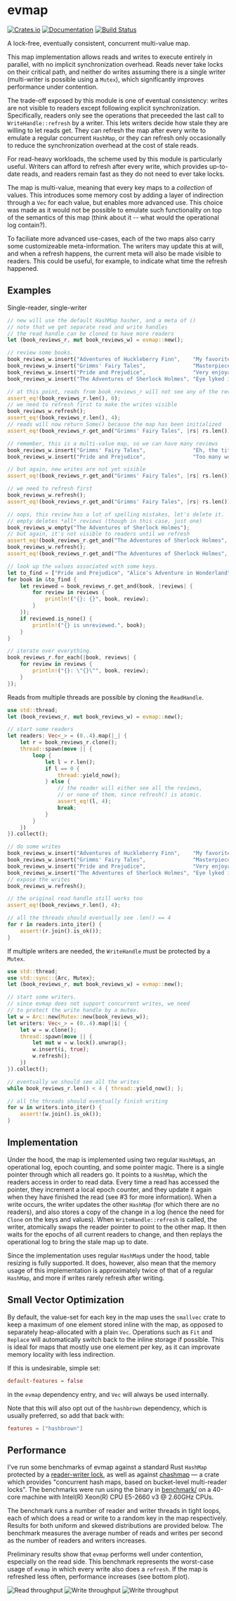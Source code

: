 # evmap

[![Crates.io](https://img.shields.io/crates/v/evmap.svg)](https://crates.io/crates/evmap)
[![Documentation](https://docs.rs/evmap/badge.svg)](https://docs.rs/evmap/)
[![Build Status](https://travis-ci.org/jonhoo/rust-evmap.svg?branch=master)](https://travis-ci.org/jonhoo/rust-evmap)

A lock-free, eventually consistent, concurrent multi-value map.

This map implementation allows reads and writes to execute entirely in parallel, with no
implicit synchronization overhead. Reads never take locks on their critical path, and neither
do writes assuming there is a single writer (multi-writer is possible using a `Mutex`), which
significantly improves performance under contention.

The trade-off exposed by this module is one of eventual consistency: writes are not visible to
readers except following explicit synchronization. Specifically, readers only see the
operations that preceeded the last call to `WriteHandle::refresh` by a writer. This lets
writers decide how stale they are willing to let reads get. They can refresh the map after
every write to emulate a regular concurrent `HashMap`, or they can refresh only occasionally to
reduce the synchronization overhead at the cost of stale reads.

For read-heavy workloads, the scheme used by this module is particularly useful. Writers can
afford to refresh after every write, which provides up-to-date reads, and readers remain fast
as they do not need to ever take locks.

The map is multi-value, meaning that every key maps to a *collection* of values. This
introduces some memory cost by adding a layer of indirection through a `Vec` for each value,
but enables more advanced use. This choice was made as it would not be possible to emulate such
functionality on top of the semantics of this map (think about it -- what would the operational
log contain?).

To faciliate more advanced use-cases, each of the two maps also carry some customizeable
meta-information. The writers may update this at will, and when a refresh happens, the current
meta will also be made visible to readers. This could be useful, for example, to indicate what
time the refresh happened.

## Examples

Single-reader, single-writer

```rust
// new will use the default HashMap hasher, and a meta of ()
// note that we get separate read and write handles
// the read handle can be cloned to have more readers
let (book_reviews_r, mut book_reviews_w) = evmap::new();

// review some books.
book_reviews_w.insert("Adventures of Huckleberry Finn",    "My favorite book.");
book_reviews_w.insert("Grimms' Fairy Tales",               "Masterpiece.");
book_reviews_w.insert("Pride and Prejudice",               "Very enjoyable.");
book_reviews_w.insert("The Adventures of Sherlock Holmes", "Eye lyked it alot.");

// at this point, reads from book_reviews_r will not see any of the reviews!
assert_eq!(book_reviews_r.len(), 0);
// we need to refresh first to make the writes visible
book_reviews_w.refresh();
assert_eq!(book_reviews_r.len(), 4);
// reads will now return Some() because the map has been initialized
assert_eq!(book_reviews_r.get_and("Grimms' Fairy Tales", |rs| rs.len()), Some(1));

// remember, this is a multi-value map, so we can have many reviews
book_reviews_w.insert("Grimms' Fairy Tales",               "Eh, the title seemed weird.");
book_reviews_w.insert("Pride and Prejudice",               "Too many words.");

// but again, new writes are not yet visible
assert_eq!(book_reviews_r.get_and("Grimms' Fairy Tales", |rs| rs.len()), Some(1));

// we need to refresh first
book_reviews_w.refresh();
assert_eq!(book_reviews_r.get_and("Grimms' Fairy Tales", |rs| rs.len()), Some(2));

// oops, this review has a lot of spelling mistakes, let's delete it.
// empty deletes *all* reviews (though in this case, just one)
book_reviews_w.empty("The Adventures of Sherlock Holmes");
// but again, it's not visible to readers until we refresh
assert_eq!(book_reviews_r.get_and("The Adventures of Sherlock Holmes", |rs| rs.len()), Some(1));
book_reviews_w.refresh();
assert_eq!(book_reviews_r.get_and("The Adventures of Sherlock Holmes", |rs| rs.len()), None);

// look up the values associated with some keys.
let to_find = ["Pride and Prejudice", "Alice's Adventure in Wonderland"];
for book in &to_find {
    let reviewed = book_reviews_r.get_and(book, |reviews| {
        for review in reviews {
            println!("{}: {}", book, review);
        }
    });
    if reviewed.is_none() {
        println!("{} is unreviewed.", book);
    }
}

// iterate over everything.
book_reviews_r.for_each(|book, reviews| {
    for review in reviews {
        println!("{}: \"{}\"", book, review);
    }
});
```

Reads from multiple threads are possible by cloning the `ReadHandle`.

```rust
use std::thread;
let (book_reviews_r, mut book_reviews_w) = evmap::new();

// start some readers
let readers: Vec<_> = (0..4).map(|_| {
    let r = book_reviews_r.clone();
    thread::spawn(move || {
        loop {
            let l = r.len();
            if l == 0 {
                thread::yield_now();
            } else {
                // the reader will either see all the reviews,
                // or none of them, since refresh() is atomic.
                assert_eq!(l, 4);
                break;
            }
        }
    })
}).collect();

// do some writes
book_reviews_w.insert("Adventures of Huckleberry Finn",    "My favorite book.");
book_reviews_w.insert("Grimms' Fairy Tales",               "Masterpiece.");
book_reviews_w.insert("Pride and Prejudice",               "Very enjoyable.");
book_reviews_w.insert("The Adventures of Sherlock Holmes", "Eye lyked it alot.");
// expose the writes
book_reviews_w.refresh();

// the original read handle still works too
assert_eq!(book_reviews_r.len(), 4);

// all the threads should eventually see .len() == 4
for r in readers.into_iter() {
    assert!(r.join().is_ok());
}
```

If multiple writers are needed, the `WriteHandle` must be protected by a `Mutex`.

```rust
use std::thread;
use std::sync::{Arc, Mutex};
let (book_reviews_r, mut book_reviews_w) = evmap::new();

// start some writers.
// since evmap does not support concurrent writes, we need
// to protect the write handle by a mutex.
let w = Arc::new(Mutex::new(book_reviews_w));
let writers: Vec<_> = (0..4).map(|i| {
    let w = w.clone();
    thread::spawn(move || {
        let mut w = w.lock().unwrap();
        w.insert(i, true);
        w.refresh();
    })
}).collect();

// eventually we should see all the writes
while book_reviews_r.len() < 4 { thread::yield_now(); };

// all the threads should eventually finish writing
for w in writers.into_iter() {
    assert!(w.join().is_ok());
}
```

## Implementation

Under the hood, the map is implemented using two regular `HashMap`s, an operational log,
epoch counting, and some pointer magic. There is a single pointer through which all readers
go. It points to a `HashMap`, which the readers access in order to read data. Every time a read
has accessed the pointer, they increment a local epoch counter, and they update it again when
they have finished the read (see #3 for more information). When a write occurs, the writer
updates the other `HashMap` (for which there are no readers), and also stores a copy of the
change in a log (hence the need for `Clone` on the keys and values). When
`WriteHandle::refresh` is called, the writer, atomically swaps the reader pointer to point to
the other map. It then waits for the epochs of all current readers to change, and then replays
the operational log to bring the stale map up to date.

Since the implementation uses regular `HashMap`s under the hood, table resizing is fully
supported. It does, however, also mean that the memory usage of this implementation is
approximately twice of that of a regular `HashMap`, and more if writes rarely refresh after
writing.

## Small Vector Optimization

By default, the value-set for each key in the map uses the `smallvec` crate to keep a
maximum of one element stored inline with the map, as opposed to separately heap-allocated
with a plain `Vec`. Operations such as `Fit` and `Replace` will automatically switch
back to the inline storage if possible. This is ideal for maps that mostly use one
element per key, as it can improvate memory locality with less indirection.

If this is undesirable, simple set:

```toml
default-features = false
```

in the `evmap` dependency entry, and `Vec` will always be used internally.

Note that this will also opt out of the `hashbrown` dependency, which is usually preferred,
so add that back with:

```toml
features = ["hashbrown"]
```

## Performance

I've run some benchmarks of evmap against a standard Rust `HashMap` protected
by a [reader-writer
lock](https://doc.rust-lang.org/std/sync/struct.RwLock.html), as well as
against [chashmap](https://crates.io/crates/chashmap) — a crate which provides
"concurrent hash maps, based on bucket-level multi-reader locks". The
benchmarks were run using the binary in [benchmark/](benchmark/src/main.rs) on
a 40-core machine with Intel(R) Xeon(R) CPU E5-2660 v3 @ 2.60GHz CPUs.

The benchmark runs a number of reader and writer threads in tight loops, each
of which does a read or write to a random key in the map respectively. Results
for both uniform and skewed distributions are provided below. The benchmark
measures the average number of reads and writes per second as the number of
readers and writers increases.

Preliminary results show that `evmap` performs well under contention,
especially on the read side. This benchmark represents the worst-case usage of
`evmap` in which every write also does a `refresh`. If the map is refreshed
less often, performance increases (see bottom plot).

![Read throughput](benchmark/read-throughput.png)
![Write throughput](benchmark/write-throughput.png)
![Write throughput](benchmark/write-with-refresh.png)
